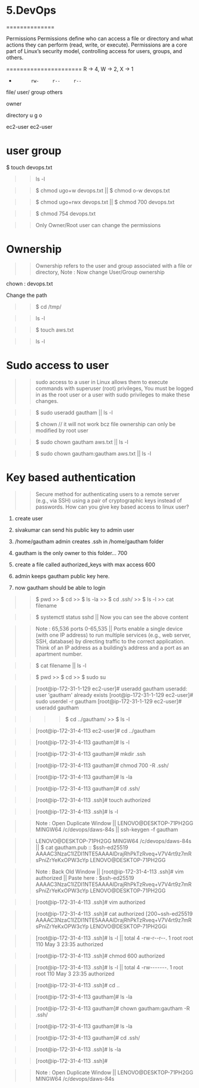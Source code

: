 # 5.DevOps
==============

Permissions
Permissions define who can access a file or directory and what actions they can perform (read, write, or execute). 
Permissions are a core part of Linux’s security model, controlling access for users, groups, and others.

======================
R -> 4,    W -> 2,   X -> 1

-			rw-		r--		r--

file/		user/   group	others

owner

directory     u       g       o

ec2-user   ec2-user

user		   group
======================

$ touch devops.txt
>> ls -l

>> $ chmod ugo+w devops.txt    || $ chmod o-w devops.txt

>> $ chmod ugo+rwx devops.txt     || $ chmod 700 devops.txt

>> $ chmod 754 devops.txt  

>> Only Owner/Root user can change the permissions

Ownership
===========
>> Ownership refers to the user and group associated with a file or directory, Note : Now change User/Group ownership 

chown <user>:<group> devops.txt

Change the path

>> $ cd /tmp/

>> ls -l

>>  $ touch aws.txt

>> ls -l            

Sudo access to user
===================
>> sudo access to a user in Linux allows them to execute commands with superuser (root) privileges,  You must be logged in as the root user or a user with sudo privileges to make these changes.

>> $ sudo useradd gautham    ||  ls -l

>> $ chown  // it will not work bcz file ownership can only be modified by root user

>> $ sudo chown gautham aws.txt   || ls -l

>> $ sudo chown gautham:gautham aws.txt    || ls -l

Key based authentication
========================
>> Secure method for authenticating users to a remote server (e.g., via SSH) using a pair of cryptographic keys instead of passwords.
>> How can you give key based access to linux user?


1. create user
2. sivakumar can send his public key to admin user

3. /home/gautham admin creates .ssh in /home/gautham folder
4. gautham is the only owner to this folder... 700

5. create a file called authorized_keys with max access 600
6. admin keeps gautham public key here.
7. now gautham should be able to login

>> $ pwd    >> $ cd    >> $ ls -la    >> $ cd .ssh/   >> $ ls -l     >> cat filename

>> $ systemctl status sshd    || Now you can see the above content 

>> Note : 65,536 ports 0-65,535  || Ports enable a single device (with one IP address) to run multiple services (e.g., web server, SSH, database) by directing traffic to the correct application.
Think of an IP address as a building’s address and a port as an apartment number.

>> $ cat filename   ||  ls -l

>> $ pwd   >> $ cd   >> $ sudo su

>> [root@ip-172-31-1-129 ec2-user]# useradd gautham
   useradd: user 'gautham' already exists
   [root@ip-172-31-1-129 ec2-user]# sudo userdel -r gautham
   [root@ip-172-31-1-129 ec2-user]# useradd gautham
 >> 

>>  >> $ cd ../gautham/   >> $ ls -l

>> [root@ip-172-31-4-113 ec2-user]# cd ../gautham

>> [root@ip-172-31-4-113 gautham]# ls -l

>> [root@ip-172-31-4-113 gautham]# mkdir .ssh

>> [root@ip-172-31-4-113 gautham]# chmod 700 -R .ssh/

>> [root@ip-172-31-4-113 gautham]# ls -la

>> [root@ip-172-31-4-113 gautham]# cd .ssh/

>> [root@ip-172-31-4-113 .ssh]# touch authorized

>> [root@ip-172-31-4-113 .ssh]# ls -l

>> Note : Open Duplicate Window  ||  LENOVO@DESKTOP-71PH2GG MINGW64 /c/devops/daws-84s   || ssh-keygen -f gautham

>> LENOVO@DESKTOP-71PH2GG MINGW64 /c/devops/daws-84s   || $ cat gautham.pub  :: $ssh-ed25519 AAAAC3NzaC1lZDI1NTE5AAAAIDrajRhPkTzRveq+V7V4rt9z7mRsPniZrYeKxOPW3cYp LENOVO@DESKTOP-71PH2GG

>> Note : Back Old Window   ||  [root@ip-172-31-4-113 .ssh]# vim authorized   || Paste here : $ssh-ed25519 AAAAC3NzaC1lZDI1NTE5AAAAIDrajRhPkTzRveq+V7V4rt9z7mRsPniZrYeKxOPW3cYp LENOVO@DESKTOP-71PH2GG

>> [root@ip-172-31-4-113 .ssh]# vim authorized

>> [root@ip-172-31-4-113 .ssh]# cat authorized
[200~ssh-ed25519 AAAAC3NzaC1lZDI1NTE5AAAAIDrajRhPkTzRveq+V7V4rt9z7mRsPniZrYeKxOPW3cYp LENOVO@DESKTOP-71PH2GGi

>> [root@ip-172-31-4-113 .ssh]# ls -l   ||  total 4  -rw-r--r--. 1 root root 110 May  3 23:35 authorized

>> [root@ip-172-31-4-113 .ssh]# chmod 600 authorized

>> [root@ip-172-31-4-113 .ssh]# ls -l || total 4 -rw-------. 1 root root 110 May  3 23:35 authorized

>> [root@ip-172-31-4-113 .ssh]# cd ..

>> [root@ip-172-31-4-113 gautham]# ls -la

>> [root@ip-172-31-4-113 gautham]# chown gautham:gautham -R .ssh/

>> [root@ip-172-31-4-113 gautham]# ls -la

>> [root@ip-172-31-4-113 gautham]# cd .ssh/

>> [root@ip-172-31-4-113 .ssh]# ls -la

>> [root@ip-172-31-4-113 .ssh]#

>> Note : Open Duplicate Window  ||  LENOVO@DESKTOP-71PH2GG MINGW64 /c/devops/daws-84s 
































